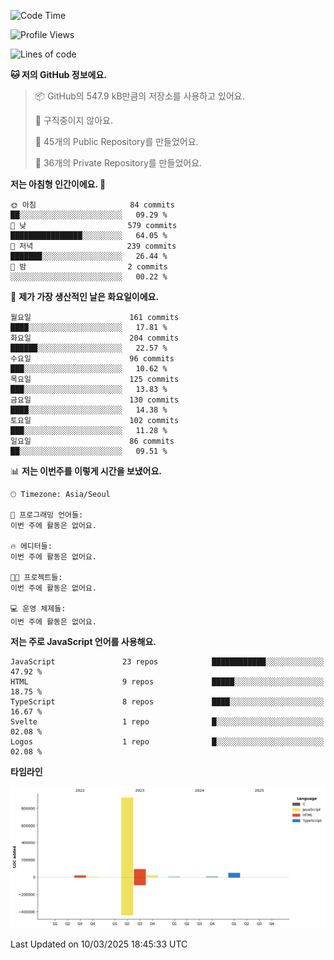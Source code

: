 <!--START_SECTION:waka-->
![Code Time](http://img.shields.io/badge/Code%20Time-131%20hrs%204%20mins-blue)

![Profile Views](http://img.shields.io/badge/Profile%20Views-0-blue)

![Lines of code](https://img.shields.io/badge/%EC%A0%80%EB%8A%94%20%EC%97%AC%ED%83%9C%EA%B9%8C%EC%A7%80%20-1.1%20million%20%EC%A4%84%EC%9D%98%20%EC%BD%94%EB%93%9C%EB%A5%BC%20%EC%9E%91%EC%84%B1%ED%96%88%EC%96%B4%EC%9A%94.-blue)

**🐱 저의 GitHub 정보에요.** 

> 📦 GitHub의 547.9 kB만큼의 저장소를 사용하고 있어요. 
 > 
> 🚫 구직중이지 않아요.
 > 
> 📜 45개의 Public Repository를 만들었어요. 
 > 
> 🔑 36개의 Private Repository를 만들었어요. 
 > 
**저는 아침형 인간이에요. 🐤** 

```text
🌞 아침                     84 commits          ██░░░░░░░░░░░░░░░░░░░░░░░   09.29 % 
🌆 낮　                     579 commits         ████████████████░░░░░░░░░   64.05 % 
🌃 저녁                     239 commits         ███████░░░░░░░░░░░░░░░░░░   26.44 % 
🌙 밤　                     2 commits           ░░░░░░░░░░░░░░░░░░░░░░░░░   00.22 % 
```
📅 **제가 가장 생산적인 날은 화요일이에요.** 

```text
월요일                      161 commits         ████░░░░░░░░░░░░░░░░░░░░░   17.81 % 
화요일                      204 commits         ██████░░░░░░░░░░░░░░░░░░░   22.57 % 
수요일                      96 commits          ███░░░░░░░░░░░░░░░░░░░░░░   10.62 % 
목요일                      125 commits         ███░░░░░░░░░░░░░░░░░░░░░░   13.83 % 
금요일                      130 commits         ████░░░░░░░░░░░░░░░░░░░░░   14.38 % 
토요일                      102 commits         ███░░░░░░░░░░░░░░░░░░░░░░   11.28 % 
일요일                      86 commits          ██░░░░░░░░░░░░░░░░░░░░░░░   09.51 % 
```


📊 **저는 이번주를 이렇게 시간을 보냈어요.** 

```text
🕑︎ Timezone: Asia/Seoul

💬 프로그래밍 언어들: 
이번 주에 활동은 없어요.

🔥 에디터들: 
이번 주에 활동은 없어요.

🐱‍💻 프로젝트들: 
이번 주에 활동은 없어요.

💻 운영 체제들: 
이번 주에 활동은 없어요.
```

**저는 주로 JavaScript 언어를 사용해요.** 

```text
JavaScript               23 repos            ████████████░░░░░░░░░░░░░   47.92 % 
HTML                     9 repos             █████░░░░░░░░░░░░░░░░░░░░   18.75 % 
TypeScript               8 repos             ████░░░░░░░░░░░░░░░░░░░░░   16.67 % 
Svelte                   1 repo              █░░░░░░░░░░░░░░░░░░░░░░░░   02.08 % 
Logos                    1 repo              █░░░░░░░░░░░░░░░░░░░░░░░░   02.08 % 
```



**타임라인**

![Lines of Code chart](https://raw.githubusercontent.com/project-dy/project-dy/main/assets/bar_graph.png)


 Last Updated on 10/03/2025 18:45:33 UTC
<!--END_SECTION:waka-->
